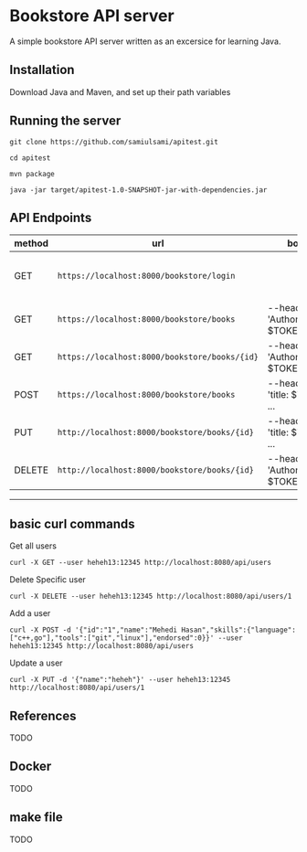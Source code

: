 # Bookstore API server

A simple bookstore API server written as an excersice for learning Java.

## Installation

Download Java and Maven, and set up their path variables

## Running the server

`git clone https://github.com/samiulsami/apitest.git`

`cd apitest`

`mvn package`

`java -jar target/apitest-1.0-SNAPSHOT-jar-with-dependencies.jar`


## API Endpoints

|method|url|body|actions|
|---|---|---|---|
|GET|`https://localhost:8000/bookstore/login`||--header 'Authorization: Basic c2FtaToxMjM0'|returns a JWT token $TOKEN
|GET|`https://localhost:8000/bookstore/books`|--header 'Authorization: $TOKEN'|returns all books|
|GET|`https://localhost:8000/bookstore/books/{id}`|--header 'Authorization: $TOKEN'|returns book with given id|
|POST|`https://localhost:8000/bookstore/books`|--header 'title: $TITLE' ...| adds a book|
|PUT|`http://localhost:8000/bookstore/books/{id}`|--header 'title: $TITLE' ...|updates book with given id|
|DELETE|`http://localhost:8000/bookstore/books/{id}`|--header 'Authorization: $TOKEN'|deletes book with given id|

---

## basic curl commands

Get all users

    curl -X GET --user heheh13:12345 http://localhost:8080/api/users

Delete Specific user

    curl -X DELETE --user heheh13:12345 http://localhost:8080/api/users/1

Add a user

    curl -X POST -d '{"id":"1","name":"Mehedi Hasan","skills":{"language":["c++,go"],"tools":["git","linux"],"endorsed":0}}' --user heheh13:12345 http://localhost:8080/api/users

Update a user

    curl -X PUT -d '{"name":"heheh"}' --user heheh13:12345 http://localhost:8080/api/users/1

## References

TODO


## Docker

TODO


## make file
TODO